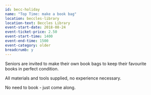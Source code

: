 ```yaml
---
id: becc-holiday
name: "Top Time: make a book bag"
location: beccles-library
location-text: Beccles Library
event-start-date: 2018-08-24
event-ticket-price: 2.50
event-start-time: 1400
event-end-time: 1500
event-category: older
breadcrumb: y
---
```


Seniors are invited to make their own book bags to keep their favourite books in perfect condition.

All materials and tools supplied, no experience necessary.

No need to book - just come along.
